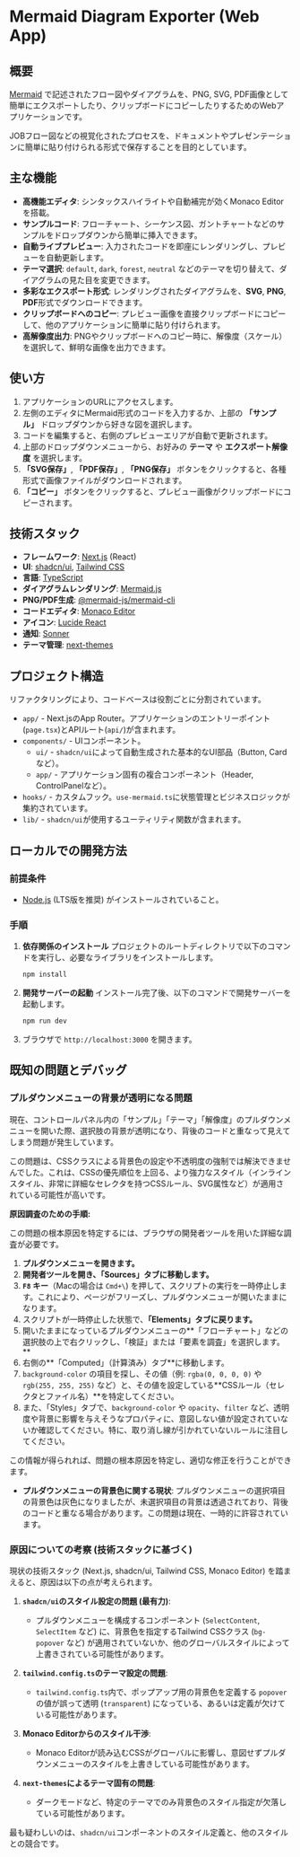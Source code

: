 # Mermaid Diagram Exporter (Web App)

## 概要

[Mermaid](https://mermaid-js.github.io/mermaid/#/) で記述されたフロー図やダイアグラムを、PNG, SVG, PDF画像として簡単にエクスポートしたり、クリップボードにコピーしたりするためのWebアプリケーションです。

JOBフロー図などの視覚化されたプロセスを、ドキュメントやプレゼンテーションに簡単に貼り付けられる形式で保存することを目的としています。

## 主な機能

- **高機能エディタ**: シンタックスハイライトや自動補完が効くMonaco Editorを搭載。
- **サンプルコード**: フローチャート、シーケンス図、ガントチャートなどのサンプルをドロップダウンから簡単に挿入できます。
- **自動ライブプレビュー**: 入力されたコードを即座にレンダリングし、プレビューを自動更新します。
- **テーマ選択**: `default`, `dark`, `forest`, `neutral` などのテーマを切り替えて、ダイアグラムの見た目を変更できます。
- **多彩なエクスポート形式**: レンダリングされたダイアグラムを、**SVG**, **PNG**, **PDF**形式でダウンロードできます。
- **クリップボードへのコピー**: プレビュー画像を直接クリップボードにコピーして、他のアプリケーションに簡単に貼り付けられます。
- **高解像度出力**: PNGやクリップボードへのコピー時に、解像度（スケール）を選択して、鮮明な画像を出力できます。

## 使い方

1. アプリケーションのURLにアクセスします。
2. 左側のエディタにMermaid形式のコードを入力するか、上部の **「サンプル」** ドロップダウンから好きな図を選択します。
3. コードを編集すると、右側のプレビューエリアが自動で更新されます。
4. 上部のドロップダウンメニューから、お好みの **テーマ** や **エクスポート解像度** を選択します。
5. **「SVG保存」**, **「PDF保存」**, **「PNG保存」** ボタンをクリックすると、各種形式で画像ファイルがダウンロードされます。
6. **「コピー」** ボタンをクリックすると、プレビュー画像がクリップボードにコピーされます。

## 技術スタック

- **フレームワーク**: [Next.js](https://nextjs.org/) (React)
- **UI**: [shadcn/ui](https://ui.shadcn.com/), [Tailwind CSS](https://tailwindcss.com/)
- **言語**: [TypeScript](https://www.typescriptlang.org/)
- **ダイアグラムレンダリング**: [Mermaid.js](https://mermaid-js.github.io/mermaid/#/)
- **PNG/PDF生成**: [@mermaid-js/mermaid-cli](https://github.com/mermaid-js/mermaid-cli)
- **コードエディタ**: [Monaco Editor](https://microsoft.github.io/monaco-editor/)
- **アイコン**: [Lucide React](https://lucide.dev/)
- **通知**: [Sonner](https://sonner.emilkowal.ski/)
- **テーマ管理**: [next-themes](https://github.com/pacocoursey/next-themes)

## プロジェクト構造

リファクタリングにより、コードベースは役割ごとに分割されています。

- `app/` - Next.jsのApp Router。アプリケーションのエントリーポイント(`page.tsx`)とAPIルート(`api/`)が含まれます。
- `components/` - UIコンポーネント。
  - `ui/` - `shadcn/ui`によって自動生成された基本的なUI部品（Button, Cardなど）。
  - `app/` - アプリケーション固有の複合コンポーネント（Header, ControlPanelなど）。
- `hooks/` - カスタムフック。`use-mermaid.ts`に状態管理とビジネスロジックが集約されています。
- `lib/` - `shadcn/ui`が使用するユーティリティ関数が含まれます。

## ローカルでの開発方法

### 前提条件

- [Node.js](https://nodejs.org/) (LTS版を推奨) がインストールされていること。

### 手順

1.  **依存関係のインストール**
    プロジェクトのルートディレクトリで以下のコマンドを実行し、必要なライブラリをインストールします。
    ```bash
    npm install
    ```

2.  **開発サーバーの起動**
    インストール完了後、以下のコマンドで開発サーバーを起動します。
    ```bash
    npm run dev
    ```

3.  ブラウザで `http://localhost:3000` を開きます。


## 既知の問題とデバッグ

### プルダウンメニューの背景が透明になる問題

現在、コントロールパネル内の「サンプル」「テーマ」「解像度」のプルダウンメニューを開いた際、選択肢の背景が透明になり、背後のコードと重なって見えてしまう問題が発生しています。

この問題は、CSSクラスによる背景色の設定や不透明度の強制では解決できませんでした。これは、CSSの優先順位を上回る、より強力なスタイル（インラインスタイル、非常に詳細なセレクタを持つCSSルール、SVG属性など）が適用されている可能性が高いです。

**原因調査のための手順:**

この問題の根本原因を特定するには、ブラウザの開発者ツールを用いた詳細な調査が必要です。

1.  **プルダウンメニューを開きます。**
2.  **開発者ツールを開き、「Sources」タブに移動します。**
3.  **`F8` キー**（Macの場合は `Cmd+\`) を押して、スクリプトの実行を一時停止します。これにより、ページがフリーズし、プルダウンメニューが開いたままになります。
4.  スクリプトが一時停止した状態で、**「Elements」タブに戻ります。**
5.  開いたままになっているプルダウンメニューの**「フローチャート」などの選択肢の上で右クリックし、「検証」または「要素を調査」を選択します。**
6.  右側の**「Computed」（計算済み）タブ**に移動します。
7.  `background-color` の項目を探し、その値（例: `rgba(0, 0, 0, 0)` や `rgb(255, 255, 255)` など）と、その値を設定している**CSSルール（セレクタとファイル名）**を特定してください。
8.  また、「Styles」タブで、`background-color` や `opacity`、`filter` など、透明度や背景に影響を与えそうなプロパティに、意図しない値が設定されていないか確認してください。特に、取り消し線が引かれていないルールに注目してください。

この情報が得られれば、問題の根本原因を特定し、適切な修正を行うことができます。

- **プルダウンメニューの背景色に関する現状**:
  プルダウンメニューの選択項目の背景色は灰色になりましたが、未選択項目の背景は透過されており、背後のコードと重なる場合があります。この問題は現在、一時的に許容されています。

### 原因についての考察 (技術スタックに基づく)

現状の技術スタック (Next.js, shadcn/ui, Tailwind CSS, Monaco Editor) を踏まえると、原因は以下の点が考えられます。

1.  **`shadcn/ui`のスタイル設定の問題 (最有力)**:
    - プルダウンメニューを構成するコンポーネント (`SelectContent`, `SelectItem` など) に、背景色を指定するTailwind CSSクラス (`bg-popover` など) が適用されていないか、他のグローバルスタイルによって上書きされている可能性があります。

2.  **`tailwind.config.ts`のテーマ設定の問題**:
    - `tailwind.config.ts`内で、ポップアップ用の背景色を定義する `popover` の値が誤って透明 (`transparent`) になっている、あるいは定義が欠けている可能性があります。

3.  **Monaco Editorからのスタイル干渉**:
    - Monaco Editorが読み込むCSSがグローバルに影響し、意図せずプルダウンメニューのスタイルを上書きしている可能性があります。

4.  **`next-themes`によるテーマ固有の問題**:
    - ダークモードなど、特定のテーマでのみ背景色のスタイル指定が欠落している可能性があります。

最も疑わしいのは、`shadcn/ui`コンポーネントのスタイル定義と、他のスタイルとの競合です。
